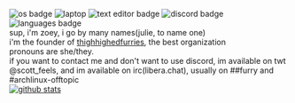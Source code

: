 ![os badge](https://img.shields.io/badge/OS-Windows%2010-informational) ![laptop](https://img.shields.io/badge/Laptop%20OS-Arch-%231793d1) ![text editor badge](https://img.shields.io/badge/Text%20editor-vim-green) ![discord badge](https://img.shields.io/badge/discord-Julie%20Pilgrim%233328-blue) ![languages badge](https://img.shields.io/badge/Languages-Javascript-blueviolet)   
sup, i'm zoey, i go by many names(julie, to name one) \
i'm the founder of [thighhighedfurries](https://github.com/thighhighedfurries), the best organization \
pronouns are she/they. \
if you want to contact me and don't want to use discord, im available on twt @scott_feels, and im available on irc(libera.chat), usually on ##furry and #archlinux-offtopic  
[![ github stats](https://github-readme-stats.vercel.app/api?username=zoey-on-github&theme=gruvbox&show_icons=true)](https://github.com/anuraghazra/github-readme-stats) 
<!---
zoey-on-github/zoey-on-github is a ✨ special ✨ repository because its `README.md` (this file) appears on your GitHub profile.
You can click the Preview link to take a look at your changes.
--->
